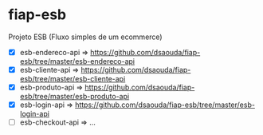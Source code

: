 # fiap-esb

Projeto ESB (Fluxo simples de um ecommerce)

- [x] esb-endereco-api 	=> https://github.com/dsaouda/fiap-esb/tree/master/esb-endereco-api
- [x] esb-cliente-api	=> https://github.com/dsaouda/fiap-esb/tree/master/esb-cliente-api
- [x] esb-produto-api 	=> https://github.com/dsaouda/fiap-esb/tree/master/esb-produto-api
- [x] esb-login-api		=> https://github.com/dsaouda/fiap-esb/tree/master/esb-login-api
- [ ] esb-checkout-api	=> ...
